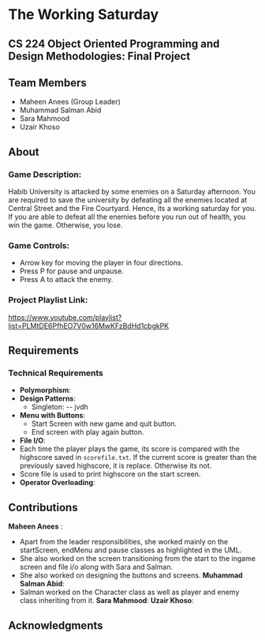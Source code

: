 # The Working Saturday

## CS 224 Object Oriented Programming and Design Methodologies: Final Project

## Team Members

- Maheen Anees (Group Leader)
- Muhammad Salman Abid
- Sara Mahmood
- Uzair Khoso

## About

### Game Description:
Habib University is attacked by some enemies on a Saturday afternoon. You are required to save the university by defeating all the enemies located at Central Street and the Fire Courtyard. Hence, its a working saturday for you. If you are able to defeat all the enemies before you run out of health, you win the game. Otherwise, you lose. 

### Game Controls:
- Arrow key for moving the player in four directions.
- Press P for pause and unpause.
- Press A to attack the enemy.

### Project Playlist Link:
https://www.youtube.com/playlist?list=PLMtDE6PfhEO7V0w16MwKFzBdHd1cbgkPK

## Requirements
### Technical Requirements
- __Polymorphism__:
- __Design Patterns__:
  - Singleton:
      -- jvdh
- __Menu with Buttons__:
  - Start Screen with new game and quit button.
  - End screen with play again button.
- __File I/O__:
 - Each time the player plays the game, its score is compared with the highscore saved in `scorefile.txt`. If the current score is greater than the previously saved highscore, it is replace. Otherwise its not.
 - Score file is used to print highscore on the start screen.
- __Operator Overloading__:

## Contributions
__Maheen Anees__ :
  - Apart from the leader responsibilities, she worked mainly on the startScreen, endMenu and pause classes as highlighted in the UML.
  - She also worked on the screen transitioning from the start to the ingame screen and file i/o along with Sara and Salman.
  - She also worked on designing the buttons and screens.
__Muhammad Salman Abid__:
  - Salman worked on the Character class as well as player and enemy class inheriting from it. 
__Sara Mahmood__:
__Uzair Khoso__:

## Acknowledgments
